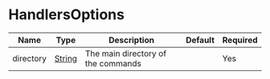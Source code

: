 # HandlersOptions

| Name      | Type                                                                                              | Description                        | Default | Required |
| --------- | ------------------------------------------------------------------------------------------------- | ---------------------------------- | ------- | -------- |
| directory | [String](https://developer.mozilla.org/en-US/docs/Web/JavaScript/Reference/Global_Objects/String) | The main directory of the commands |         | Yes      |
